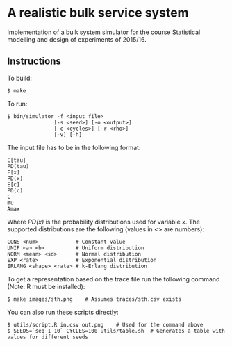 # A realistic bulk service system

Implementation of a bulk system simulator for the course Statistical modelling and design of experiments of 2015/16.

## Instructions

To build:

	$ make

To run:

	$ bin/simulator -f <input file>
	               [-s <seed>] [-o <output>]
	               [-c <cycles>] [-r <rho>]
	               [-v] [-h]

The input file has to be in the following format:

	E[tau]
	PD(tau)
	E[x]
	PD(x)
	E[c]
	PD(c)
	C
	mu
	Amax

Where _PD(x)_ is the probability distributions used for variable _x_. The supported distributions are the following (values in <> are numbers):

	CONS <num>            # Constant value
	UNIF <a> <b>          # Uniform distribution
	NORM <mean> <sd>      # Normal distribution
	EXP <rate>            # Exponential distribution
	ERLANG <shape> <rate> # k-Erlang distribution

To get a representation based on the trace file run the following command (Note: R must be installed):

	$ make images/sth.png    # Assumes traces/sth.csv exists

You can also run these scripts directly:

	$ utils/script.R in.csv out.png    # Used for the command above 
	$ SEEDS=`seq 1 10` CYCLES=100 utils/table.sh  # Generates a table with values for different seeds
